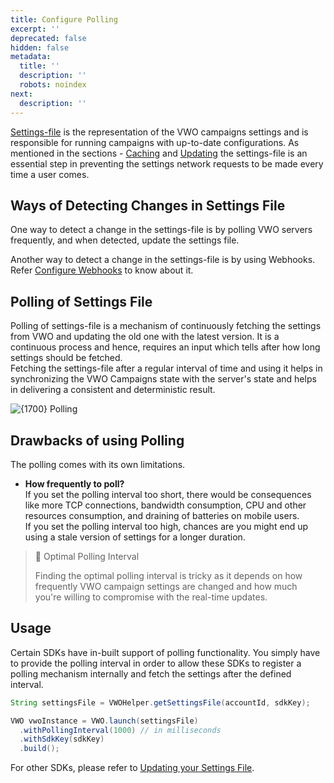 ```yaml
---
title: Configure Polling
excerpt: ''
deprecated: false
hidden: false
metadata:
  title: ''
  description: ''
  robots: noindex
next:
  description: ''
---
```

[Settings-file](https://developers.vwo.com/docs/java-get-settings-file) is the representation of the VWO campaigns settings and is responsible for running campaigns with up-to-date configurations. As mentioned in the sections - [Caching](https://developers.vwo.com/docs/caching-your-settingsfile) and [Updating](https://developers.vwo.com/docs/updating-cached-settings-file) the settings-file is an essential step in preventing the settings network requests to be made every time a user comes.

## Ways of Detecting Changes in Settings File

One way to detect a change in the settings-file is by polling VWO servers frequently, and when detected, update the settings file.

Another way to detect a change in the settings-file is by using Webhooks. Refer [Configure Webhooks](https://developers.vwo.com/docs/java-configure-webhooks) to know about it.

## Polling of Settings File

Polling of settings-file is a mechanism of continuously fetching the settings from VWO and updating the old one with the latest version. It is a continuous process and hence, requires an input which tells after how long settings should be fetched.\
Fetching the settings-file after a regular interval of time and using it helps in synchronizing the VWO Campaigns state with the server's state and helps in delivering a consistent and deterministic result.

<Image title="Polling.png" alt={1700} width="smart" src="https://files.readme.io/3481821-Polling.png">
  Polling
</Image>

## Drawbacks of using Polling

The polling comes with its own limitations.

* **How frequently to poll?**\
  If you set the polling interval too short, there would be consequences like more TCP connections, bandwidth consumption, CPU and other resources consumption, and draining of batteries on mobile users.\
  If you set the polling interval too high, chances are you might end up using a stale version of settings for a longer duration.

> 📘 Optimal Polling Interval
>
> Finding the optimal polling interval is tricky as it depends on how frequently VWO campaign settings are changed and how much you're willing to compromise with the real-time updates.

## Usage

Certain SDKs have in-built support of polling functionality. You simply have to provide the polling interval in order to allow these SDKs to register a polling mechanism internally and fetch the settings after the defined interval.

```java
String settingsFile = VWOHelper.getSettingsFile(accountId, sdkKey);

VWO vwoInstance = VWO.launch(settingsFile)
  .withPollingInterval(1000) // in milliseconds
  .withSdkKey(sdkKey)
  .build();
```

For other SDKs, please refer to [Updating your Settings File](https://developers.vwo.com/docs/updating-cached-settings-file).
